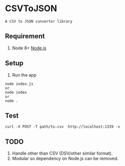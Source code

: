 # CSVToJSON
    A CSV to JSON convertor library

## Requirement
1. Node 8+ [Node.js](https://www.nodejs.org)

## Setup
1. Run the app 
```
node index.js
or
node index
or
node . 
```

## Test
```
curl -X POST -T path/to.csv  http://localhost:1339 -v
```
## TODO
1. Handle other than CSV (DSV/other similar format).
2. Modular so dependency on Node.js can be removed.